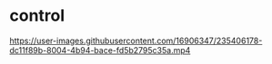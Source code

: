 # control


https://user-images.githubusercontent.com/16906347/235406178-dc11f89b-8004-4b94-bace-fd5b2795c35a.mp4

